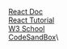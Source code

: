 [React Doc](https://reactjs.org/docs/hello-world.html)\
[React Tutorial](https://reactjs.org/tutorial/tutorial.html)\
[W3 School](https://www.w3schools.com/react/default.asp)\
[CodeSandBox](https://codesandbox.io/s/new)\
